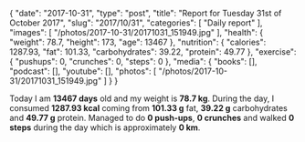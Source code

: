 {
    "date": "2017-10-31",
    "type": "post",
    "title": "Report for Tuesday 31st of October 2017",
    "slug": "2017\/10\/31",
    "categories": [
        "Daily report"
    ],
    "images": [
        "\/photos\/2017-10-31\/20171031_151949.jpg"
    ],
    "health": {
        "weight": 78.7,
        "height": 173,
        "age": 13467
    },
    "nutrition": {
        "calories": 1287.93,
        "fat": 101.33,
        "carbohydrates": 39.22,
        "protein": 49.77
    },
    "exercise": {
        "pushups": 0,
        "crunches": 0,
        "steps": 0
    },
    "media": {
        "books": [],
        "podcast": [],
        "youtube": [],
        "photos": [
            "\/photos\/2017-10-31\/20171031_151949.jpg"
        ]
    }
}

Today I am <strong>13467 days</strong> old and my weight is <strong>78.7 kg</strong>. During the day, I consumed <strong>1287.93 kcal</strong> coming from <strong>101.33 g</strong> fat, <strong>39.22 g</strong> carbohydrates and <strong>49.77 g</strong> protein. Managed to do <strong>0 push-ups</strong>, <strong>0 crunches</strong> and walked <strong>0 steps</strong> during the day which is approximately <strong>0 km</strong>.